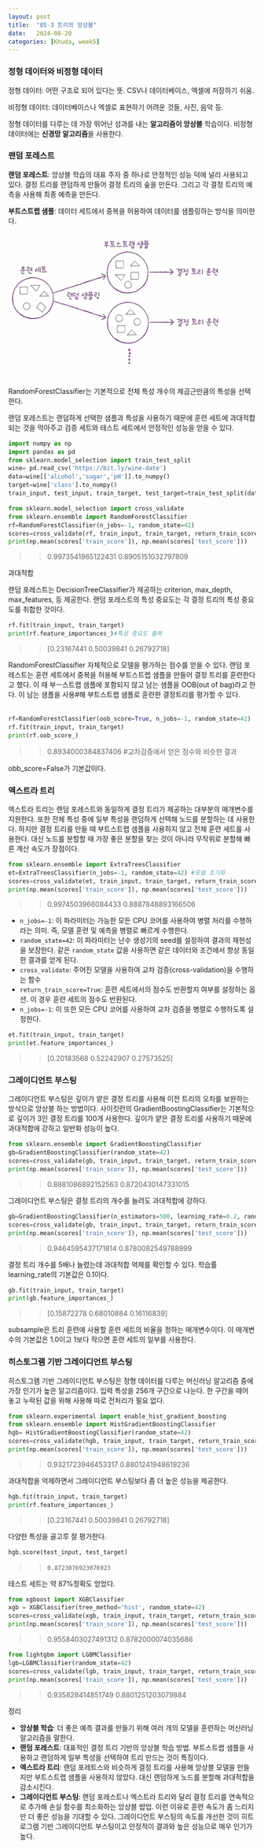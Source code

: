 ```yaml
---
layout: post
title:  "05-3 트리의 앙상블"
date:   2024-08-20
categories: [Khuda, week5]
---
```


### 정형 데이터와 비정형 데이터

정형 데이터: 어떤 구조로 되어 있다는 뜻. CSV나 데이터베이스, 엑셀에 저장하기 쉬움.

비정형 데이터: 데이터베이스나 엑셀로 표현하기 어려운 것들, 사진, 음악 등.  

정형 데이터를 다루는 데 가장 뛰어난 성과를 내는 **알고리즘이 앙상블** 학습이다. 비정형 데이터에는 **신경망 알고리즘**을 사용한다. 

### 랜덤 포레스트

**랜덤 포레스트**: 앙상블 학습의 대표 주자 중 하나로 안정적인 성능 덕에 널리 사용되고 있다. 결정 트리를 랜덤하게 만들어 결정 트리의 숲을 만든다. 그리고 각 결정 트리의 예측을 사용해 최종 예측을 만든다. 

**부트스트랩 샘플**: 데이터 세트에서 중복을 허용하여 데이터를 샘플링하는 방식을 의미한다. 

![Untitled](/assets/HW1/bb10.png)

RandomForestClassifier는 기본적으로 전체 특성 개수의 제곱근만큼의 특성을 선택한다. 

랜덤 포레스트는 랜덤하게 선택한 샘플과 특성을 사용하기 때문에 훈련 세트에 과대적합되는 것을 막아주고 검증 세트와 테스트 세트에서 안정적인 성능을 얻을 수 있다. 

```python
import numpy as np
import pandas as pd
from sklearn.model_selection import train_test_split
wine= pd.read_csv('https://bit.ly/wine-date')
data=wine[['alcohol','sugar','pH']].to_numpy()
target=wine['class'].to_numpy()
train_input, test_input, train_target, test_target=train_test_split(data, target, test_size=0.2, random_state=42)
```

```python
from sklearn.model_selection import cross_validate
from sklearn.ensemble import RandomForestClassifier
rf=RandomForestClassifier(n_jobs=-1, random_state=42)
scores=cross_validate(rf, train_input, train_target, return_train_score=True, n_jobs=-1)
print(np.mean(scores['train_score']), np.mean(scores['test_score']))
```

>> 0.9973541965122431 0.8905151032797809

과대적합

랜덤 포레스트는 DecisionTreeClassifier가 제공하는 criterion, max_depth, max_features, 등 제공한다. 랜덤 포레스트의 특성 중요도는 각 결정 트리의 특성 중요도를 취합한 것이다.

```python
rf.fit(train_input, train_target)
print(rf.feature_importances_)#특성 중요도 출력
```

>> [0.23167441 0.50039841 0.26792718]

RandomForestClassifier 자체적으로 모델을 평가하는 점수를 얻을 수 있다.  랜덤 포레스트는 훈련 세트에서 중복을 허용해 부트스트랩 샘플을 만들어 결정 트리를 훈련한다고 했다. 이 때 부ㅡ스트랩 샘플에 포함되지 않고 남는 샘플을 OOB(out of bag)라고 한다. 이 남는 샘플을 사용#해 부트스트랩 샘플로 훈련한 결정트리를 평가할 수 있다. 

```python

rf=RandomForestClassifier(oob_score=True, n_jobs=-1, random_state=42)
rf.fit(train_input, train_target)
print(rf.oob_score_)
```

>> 0.8934000384837406 #교차검증에서 얻은 점수와 비슷한 결과

obb_score=False가 기본값이다. 


### 엑스트라 트리

엑스트라 트리는 랜덤 포레스트와 동일하게 결정 트리가 제공하는 대부분의 매개변수를 지원한다. 또한 전체 특성 중에 일부 특성을 랜덤하게 선택해 노드를 분할하는 데 사용한다. 하지만 결정 트리를 만들 때 부트스트랩 샘플을 사용하지 않고 전체 훈련 세트를 사용한다. 대신 노드를 분할할 때 가장 좋은 분할을 찾는 것이 아니라 무작위로 분할해 빠른 계산 속도가 장점이다.

```python
from sklearn.ensemble import ExtraTreesClassifier
et=ExtraTreesClassifier(n_jobs=-1, random_state=42) #모델 초기화
scores=cross_validate(et, train_input, train_target, return_train_score=True, n_jobs=-1) #모델 검증
print(np.mean(scores['train_score']), np.mean(scores['test_score']))
```

>>0.9974503966084433 0.8887848893166506

- `n_jobs=-1`: 이 파라미터는 가능한 모든 CPU 코어를 사용하여 병렬 처리를 수행하라는 의미. 즉, 모델 훈련 및 예측을 병렬로 빠르게 수행한다.
- `random_state=42`: 이 파라미터는 난수 생성기의 seed를 설정하여 결과의 재현성을 보장한다. 같은 `random_state` 값을 사용하면 같은 데이터와 조건에서 항상 동일한 결과를 얻게 된다.
- `cross_validate`: 주어진 모델을 사용하여 교차 검증(cross-validation)을 수행하는 함수
- `return_train_score=True`: 훈련 세트에서의 점수도 반환할지 여부를 설정하는 옵션. 이 경우 훈련 세트의 점수도 반환된다.
- `n_jobs=-1`: 이 또한 모든 CPU 코어를 사용하여 교차 검증을 병렬로 수행하도록 설정한다.

```python
et.fit(train_input, train_target)
print(et.feature_importances_)
```

>>[0.20183568 0.52242907 0.27573525]


### 그레이디언트 부스팅

그레이디언트 부스팅은 깊이가 얕은 결정 트리를 사용해 이전 트리의 오차를 보완하는 방식으로 앙상블 하는 방법이다. 사이킷런의 GradientBoostingClassifier는 기본적으로 깊이가 3인 결정 트리를 100개 사용한다. 깊이가 얕은 결정 트리를 사용하기 때문에 과대적합에 강하고 일반화 성능이 높다. 

```python
from sklearn.ensemble import GradientBoostingClassifier
gb=GradientBoostingClassifier(random_state=42)
scores=cross_validate(gb, train_input, train_target, return_train_score=True, n_jobs=-1)
print(np.mean(scores['train_score']), np.mean(scores['test_score']))
```

>>0.8881086892152563 0.8720430147331015

그레이디언트 부스팅은 결정 트리의 개수를 늘려도 과대적합에 강하다. 

```python
gb=GradientBoostingClassifier(n_estimators=500, learning_rate=0.2, random_state=42)
scores=cross_validate(gb, train_input, train_target, return_train_score=True, n_jobs=-1)
print(np.mean(scores['train_score']), np.mean(scores['test_score']))
```

>> 0.9464595437171814 0.8780082549788999

결정 트리 개수를 5배나 늘렸는데 과대적합 억제를 확인할 수 있다. 학습률 learning_rate의 기본값은 0.1이다. 

```python
gb.fit(train_input, train_target)
print(gb.feature_importances_)
```

>>[0.15872278 0.68010884 0.16116839]

subsample은 트리 훈련에 사용할 훈련 세트의 비율을 정하는 매개변수이다. 이 매개변수의 기본값은 1.0이고 1보다 작으면 훈련 세트의 일부를 사용한다. 


### 히스토그램 기반 그레이디언트 부스팅

히스토그램 기반 그레이디언트 부스팅은 정형 데이터를 다루는 머신러닝 알고리즘 중에 가장 인기가 높은 알고리즘이다. 입력 특성을 256개 구간으로 나눈다. 한 구간을 떼어 놓고 누락된 값을 위해 사용해 따로 전처리가 필요 없다. 

```python
from sklearn.experimental import enable_hist_gradient_boosting
from sklearn.ensemble import HistGradientBoostingClassifier
hgb= HistGradientBoostingClassifier(random_state=42)
scores=cross_validate(hgb, train_input, train_target, return_train_score=True)
print(np.mean(scores['train_score']), np.mean(scores['test_score']))
```

>> 0.9321723946453317 0.8801241948619236

과대적합을 억제하면서 그레이디언트 부스팅보다 좀 더 높은 성능을 제공한다. 

```python
hgb.fit(train_input, train_target)
print(rf.feature_importances_)
```

>> [0.23167441 0.50039841 0.26792718]

다양한 특성을 골고루 잘 평가한다.

```python
hgb.score(test_input, test_target)
```

>> `0.8723076923076923`

테스트 세트는 약 87%정확도 얻었다. 

```python
from xgboost import XGBClassifier
xgb = XGBClassifier(tree_method='hist', random_state=42)
scores=cross_validate(xgb, train_input, train_target, return_train_score=True)
print(np.mean(scores['train_score']), np.mean(scores['test_score']))
```

>> 0.9558403027491312 0.8782000074035686

```python
from lightgbm import LGBMClassifier
lgb=LGBMClassifier(random_state=42)
scores=cross_validate(lgb, train_input, train_target, return_train_score=True, n_jobs=-1)
print(np.mean(scores['train_score']), np.mean(scores['test_score']))
```

>> 0.935828414851749 0.8801251203079884

정리

- **앙상블 학습**: 더 좋은 예측 결과를 만들기 위해 여러 개의 모델을 훈련하는 머신러닝 알고리즘을 말한다.
- **랜덤 포레스트**: 대표적인 결정 트리 기반의 앙상블 학습 방법. 부트스트랩 샘플을 사용하고 랜덤하게 일부 특성을 선택하여 트리 만드는 것이 특징이다.
- **엑스트라 트리**: 랜덤 포레트스와 비슷하게 결정 트리를 사용해 앙상블 모델을 만들지만 부트스트랩 샘플을 사용하지 않았다. 대신 랜덤하게 노드를 분할해 과대적합을 감소시킨다.
- **그레이디언트 부스팅**: 랜덤 포레스트나 엑스트라 트리와 달리 결정 트리를 연속적으로 추가해 손실 함수를 최소화하는 앙상블 밥업. 이런 이유로 훈련 속도가 좀 느리지만 더 좋은 성능을 기대할 수 있다. 그레이디언트 부스팅의 속도를 개선한 것이 히트로그램 기반 그레이디언트 부스팅이고 안정적이 결과와 높은 성능으로 매우 인기가 높다.

